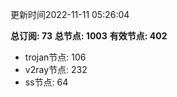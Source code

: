 更新时间2022-11-11 05:26:04

**总订阅: 73**
**总节点: 1003**
**有效节点: 402**
- trojan节点: 106
- v2ray节点: 232
- ss节点: 64
